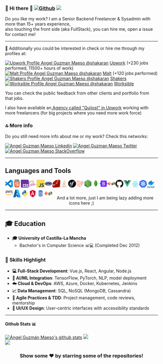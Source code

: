 ### 💫 Hi there 👋 [![Github](https://img.shields.io/github/followers/shakaran?label=Follow%20Me&style=social)](https://github.com/shakaran) [![](https://visitcount.itsvg.in/api?id=shakaran&icon=2&color=13)](https://visitcount.itsvg.in)
Do you like my work? I am a Senior Backend Freelancer & Sysadmin with more than 15+ years experience, <br />
also touching the front side (aka FullStack), you can hire me, open a issue for contact me!

___

🔭 Additionally you could be interested in check or hire me through my profiles at:

<a href="https://www.upwork.com/fl/angelguzmanmaeso#/"><img alt="Upwork Profile Angel Guzman Maeso @shakaran" width="18px" src="https://static-00.iconduck.com/assets.00/upwork-icon-512x512-myk0wgad.png" /></a> [Upwork](https://www.upwork.com/fl/angelguzmanmaeso#/) (+230 jobs performed, 11500+ hours of work)<br />
<a href="https://www.malt.es/profile/angelguzmanmaeso"><img alt="Malt Profile Angel Guzman Maeso @shakaran" width="18px" src="https://dam.malt.com/rebranding2020/malt-logo/icon-76x76" /></a> [Malt](https://www.malt.es/profile/angelguzmanmaeso) (+120 jobs performed)<br />
<a href="https://www.shakersworks.com"><img alt="Shakers Profile Angel Guzman Maeso @shakaran" width="18px" src="https://app.shakersworks.com/favicon.png" /></a>
[Shakers](https://www.shakersworks.com/) <br />
<a href="https://worksible.com/shakaran"><img alt="Worksible Profile Angel Guzman Maeso @shakaran" width="18px" src="https://worksible.com/assets/imgs/logo/logo_azul.png" /></a> [Worksible](https://worksible.com/)

You can check the public feedback from other clients and portfolio from that jobs.

I also have available an[ Agency called "Quijost" in Upwork](https://www.upwork.com/agencies/~01e2bf90f3bee0bd9f) working with more freelancers (for big projects where you need more work force)

### 🔝 More info

Do you still need more info about me or my work? Check this networks:

[![Angel Guzman Maeso Linkedin](https://img.shields.io/badge/LinkedIn-0077B5?style=for-the-badge&logo=linkedin&logoColor=white)](https://www.linkedin.com/in/angelguzmanmaeso/)
[![Angel Guzman Maeso Twitter](https://img.shields.io/badge/Twitter-1DA1F2?style=for-the-badge&logo=twitter&logoColor=white)](https://twitter.com/shakaran87)
[![Angel Guzman Maeso StackOverflow](https://img.shields.io/badge/StackOverflow-F48024?style=for-the-badge&logo=stackoverflow&logoColor=white)](http://stackoverflow.com/users/368489/shakaran)
<!--[![Angel Guzman Maeso YouTube](https://img.shields.io/badge/YouTube-FF0000?style=for-the-badge&logo=youtube&logoColor=white)](https://www.youtube.com/shakaran)
[![Angel Guzman Maeso Twitch](https://img.shields.io/badge/Twitch-6441A4?style=for-the-badge&logo=twitch&logoColor=white)](https://www.twitch.tv/shakaran87)-->
<!--


- 🔭 I’m currently working on ...
- 🌱 I’m currently learning ...
- 👯 I’m looking to collaborate on ...
- 🤔 I’m looking for help with ...
- 💬 Ask me about ...
- 📫 How to reach me: ...
- 😄 Pronouns: ...
- ⚡ Fun fact: ...
-->

___

<h2>Languages and Tools</h2>

<div>
<img align="left" alt="Visual Studio Code" width="26px" src="https://raw.githubusercontent.com/github/explore/80688e429a7d4ef2fca1e82350fe8e3517d3494d/topics/visual-studio-code/visual-studio-code.png" />
<img align="left" alt="HTML5" width="26px" src="https://raw.githubusercontent.com/github/explore/80688e429a7d4ef2fca1e82350fe8e3517d3494d/topics/html/html.png" />
<img align="left" alt="CSS3" width="26px" src="https://raw.githubusercontent.com/github/explore/80688e429a7d4ef2fca1e82350fe8e3517d3494d/topics/css/css.png" />
<img align="left" alt="Sass" width="26px" src="https://raw.githubusercontent.com/github/explore/80688e429a7d4ef2fca1e82350fe8e3517d3494d/topics/sass/sass.png" />
<img align="left" alt="JavaScript" width="26px" src="https://raw.githubusercontent.com/github/explore/80688e429a7d4ef2fca1e82350fe8e3517d3494d/topics/javascript/javascript.png" />
<img align="left" alt="PHP" width="26px" src="https://raw.githubusercontent.com/github/explore/80688e429a7d4ef2fca1e82350fe8e3517d3494d/topics/php/php.png" />
<img align="left" alt="ruby" width="26px" src="https://raw.githubusercontent.com/github/explore/80688e429a7d4ef2fca1e82350fe8e3517d3494d/topics/ruby/ruby.png" />
<img align="left" alt="java" width="26px" src="https://raw.githubusercontent.com/github/explore/80688e429a7d4ef2fca1e82350fe8e3517d3494d/topics/java/java.png" />
<img align="left" alt="symfony" width="26px" src="https://raw.githubusercontent.com/github/explore/80688e429a7d4ef2fca1e82350fe8e3517d3494d/topics/symfony/symfony.png" />
<img align="left" alt="laravel" width="26px" src="https://raw.githubusercontent.com/github/explore/80688e429a7d4ef2fca1e82350fe8e3517d3494d/topics/laravel/laravel.png" />
<img align="left" alt="Node.js" width="26px" src="https://raw.githubusercontent.com/github/explore/80688e429a7d4ef2fca1e82350fe8e3517d3494d/topics/nodejs/nodejs.png" />
<img align="left" alt="MongoDB" width="26px" src="https://raw.githubusercontent.com/devicons/devicon/master/icons/mongodb/mongodb-original.svg" />
<img align="left" alt="Bootstrap" width="26px" src="https://raw.githubusercontent.com/devicons/devicon/master/icons/bootstrap/bootstrap-plain.svg" />
<img align="left" alt="Git" width="26px" src="https://raw.githubusercontent.com/github/explore/80688e429a7d4ef2fca1e82350fe8e3517d3494d/topics/git/git.png" />
<img align="left" alt="GitHub" width="26px" src="https://raw.githubusercontent.com/github/explore/78df643247d429f6cc873026c0622819ad797942/topics/github/github.png" />
<img align="left" alt="Vue.js" width="26px" src="https://raw.githubusercontent.com/devicons/devicon/master/icons/vuejs/vuejs-original.svg" />
<img align="left" alt="React" height="30" width="26px" src="https://raw.githubusercontent.com/github/explore/main/topics/react/react.png">
<img align="left" alt="Kubernetes" width="26px" src="https://raw.githubusercontent.com/devicons/devicon/master/icons/kubernetes/kubernetes-original.svg" />
<img align="left" alt="Docker" height="30" width="26px" src="https://raw.githubusercontent.com/github/explore/main/topics/docker/docker.png">
<img align="left" alt="AWS" width="26px" src="https://raw.githubusercontent.com/devicons/devicon/master/icons/amazonwebservices/amazonwebservices-original-wordmark.svg" />
<img align="left" height="30" width="26px" src="https://raw.githubusercontent.com/github/explore/main/topics/azure/azure.png" />
<img align="left" alt="Python" height="30" width="26px" src="https://raw.githubusercontent.com/github/explore/main/topics/python/python.png" />
<img align="left" alt="Angular" height="30" width="26px" src="https://raw.githubusercontent.com/github/explore/main/topics/angular/angular.png" />
<img align="left" alt="SQL" height="30" width="26px" src="https://raw.githubusercontent.com/github/explore/main/topics/sql/sql.png" />
<img align="left" alt="Git" height="30" width="26px" src="https://raw.githubusercontent.com/github/explore/main/topics/git/git.png" />
  <!--
[![JavaScript](https://img.shields.io/badge/JavaScript-F7DF1E?style=for-the-badge&logo=javascript&logoColor=white&labelColor=101010)]()
[![Node.JS](https://img.shields.io/badge/Node.JS-339933?style=for-the-badge&logo=node.js&logoColor=white&labelColor=101010)]()
[![Leaflet](https://img.shields.io/badge/Leaflet-199900?style=for-the-badge&logo=leaflet&logoColor=white&labelColor=101010)]()
[![Postman](https://img.shields.io/badge/Postman-FF6C37?style=for-the-badge&logo=postman&logoColor=white&labelColor=101010)]()
[![GitHub](https://img.shields.io/badge/GitHub-181717?style=for-the-badge&logo=github&logoColor=white&labelColor=101010)]()
[![MongoDB](https://img.shields.io/badge/MongoDB-47A248?style=for-the-badge&logo=mongodb&logoColor=white&labelColor=101010)]()
[![MySQL](https://img.shields.io/badge/MySQL-4479A1?style=for-the-badge&logo=mysql&logoColor=white&labelColor=101010)]()
[![Auth0](https://img.shields.io/badge/Auth0-EB5424?style=for-the-badge&logo=auth0&logoColor=white&labelColor=101010)]()
[![Google Analytics](https://img.shields.io/badge/Google_Analytics-4479A1?style=for-the-badge&logo=googleanalytics&logoColor=white&labelColor=101010)]()
-->
</div>
<br />
<br /><br />
<div align="center">And a lot more, just I am being lazy adding more icons here ;)</div>

___

<h2>🎓 Education</h2>

<div>

- **🎓 University of Castilla-La Mancha**
  - Bachelor's in Computer Science 📊💻 (Completed Dec 2012)

</div>

### 🌟 **Skills Highlight**

- **💻 Full-Stack Development**: Vue.js, React, Angular, Node.js
- **🧠 AI/ML Integration**: TensorFlow, PyTorch, NLP, model deployment
- **☁️ Cloud & DevOps**: AWS, Azure, Docker, Kubernetes, Jenkins
- **📈 Data Management**: SQL, NoSQL (MongoDB, Cassandra)
- **🔧 Agile Practices & TDD**: Project management, code reviews, mentorship
- **🎨 UI/UX Design**: User-centric interfaces with accessibility standards



___

#### Github Stats 📊

[![Ángel Guzmán Maeso's github stats](https://github-readme-stats.vercel.app/api?username=shakaran&include_all_commits=true&show_icons=true&theme=onedark&count_private=true)](https://github.com/shakaran/)
![](https://github-readme-streak-stats.herokuapp.com/?user=shakaran&theme=onedark&hide_border=false)<br/>
![](https://github-readme-stats.vercel.app/api/top-langs/?username=shakaran&theme=onedark&hide_border=false&include_all_commits=true&count_private=true&layout=compact)

<div align="center">

### Show some ❤️ by starring some of the repositories!

</div>

